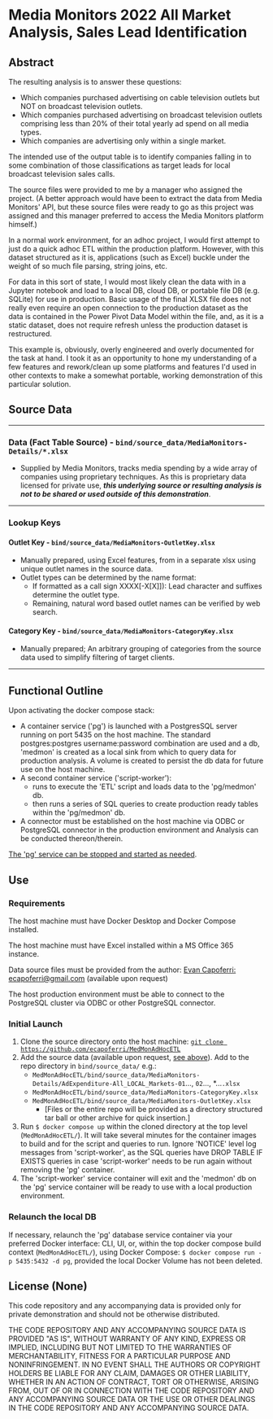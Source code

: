 # Media Monitors 2022 All Market Analysis, Sales Lead Identification

## Abstract

The resulting analysis is to answer these questions:

- Which companies purchased advertising on cable television outlets but NOT on
  broadcast television outlets.
- Which companies purchased advertising on broadcast television outlets
  comprising less than 20% of their total yearly ad spend on all media types.
- Which companies are advertising only within a single market.

The intended use of the output table is to identify companies falling in to some
combination of those classifications as target leads for local broadcast
television sales calls.

The source files were provided to me by a manager who assigned the project. (A
better approach would have been to extract the data from Media Monitors' API,
but these source files were ready to go as this project was assigned and this
manager preferred to access the Media Monitors platform himself.)

In a normal work environment, for an adhoc project, I would first attempt to
just do a quick adhoc ETL within the production platform. However, with this
dataset structured as it is, applications (such as Excel) buckle under the
weight of so much file parsing, string joins, etc.

For data in this sort of state, I would most likely clean the data with in a
Jupyter notebook and load to a local DB, cloud DB, or portable file DB (e.g.
SQLite) for use in production. Basic usage of the final XLSX file does not
really even require an open connection to the production dataset as the data is
contained in the Power Pivot Data Model within the file, and, as it is a static
dataset, does not require refresh unless the production dataset is restructured.

This example is, obviously, overly engineered and overly documented for the task
at hand. I took it as an opportunity to hone my understanding of a few features
and rework/clean up some platforms and features I'd used in other contexts to
make a somewhat portable, working demonstration of this particular solution.

## Source Data

---

### Data (Fact Table Source) - `bind/source_data/MediaMonitors-Details/*.xlsx`

- Supplied by Media Monitors, tracks media spending by a wide array of companies
  using proprietary techniques. As this is proprietary data licensed for private
  use, ***this underlying source or resulting analysis is not to be shared or
  used outside of this demonstration***.

---

### Lookup Keys

#### Outlet Key - `bind/source_data/MediaMonitors-OutletKey.xlsx`

- Manually prepared, using Excel features, from in a separate xlsx using unique
  outlet names in the source data.
- Outlet types can be determined by the name format:
  - If formatted as a call sign XXXX\[-X\[X\]\]): Lead character and suffixes
    determine the outlet type.
  - Remaining, natural word based outlet names can be verified by web search.

#### Category Key - `bind/source_data/MediaMonitors-CategoryKey.xlsx`

- Manually prepared; An arbitrary grouping of categories from the source data
  used to simplify filtering of target clients.

---

## Functional Outline

Upon activating the docker compose stack:

- A container service ('pg') is launched with a PostgresSQL server running on
  port 5435 on the host machine. The standard postgres:postgres
  username:password combination are used and a db, 'medmon' is created as a
  local sink from which to query data for production analysis. A volume is
  created to persist the db data for future use on the host machine.
- A second container service ('script-worker'):
  - runs to execute the 'ETL' script and loads data to the 'pg/medmon' db.
  - then runs a series of SQL queries to create production ready tables within
    the 'pg/medmon' db.
- A connector must be established on the host machine via ODBC or PostgreSQL
  connector in the production environment and Analysis can be conducted
  thereon/therein.

[The 'pg' service can be stopped and started as needed](#relaunch-the-local-db).

## Use

### Requirements

The host machine must have Docker Desktop and Docker Compose installed.

The host machine must have Excel installed within a MS Office 365 instance.

Data source files must be provided from the author: [Evan Capoferri:
ecapoferri@gmail.com]("mailto:Evan%20Capoferri<ecapoferri@gmail.com?subject=Portfolio%3A%20Media%20Monitors>")
(available upon request)

The host production environment must be able to connect to the PostgreSQL
cluster via ODBC or other PostgreSQL connector.

### Initial Launch

1. Clone the source directory onto the host machine: [`git clone
  https://github.com/ecapoferri/MedMonAdHocETL`](https://github.com/ecapoferri/MedMonAdHocETL)
1. Add the source data (available upon request, [see above](#requirements)). Add
  to the repo directory in `bind/source_data/` e.g.:
    - `MedMonAdHocETL/bind/source_data/MediaMonitors-Details/AdExpenditure-All_LOCAL_Markets-01`...,
      `02`..., *...`.xlsx`
    - `MedMonAdHocETL/bind/source_data/MediaMonitors-CategoryKey.xlsx`
    - `MedMonAdHocETL/bind/source_data/MediaMonitors-OutletKey.xlsx`
      - \[Files or the entire repo will be provided as a directory structured
        tar ball or other archive for quick insertion.\]
1. Run `$ docker compose up` within the cloned directory at the top level
  (`MedMonAdHocETL/`). It will take several minutes for the container images to
  build and for the script and queries to run. Ignore 'NOTICE' level log
  messages from 'script-worker', as the SQL queries have DROP TABLE IF EXISTS
  queries in case 'script-worker' needs to be run again without removing the
  'pg' container.
1. The 'script-worker' service container will exit and the 'medmon' db on the
  'pg' service container will be ready to use with a local production
  environment.

### Relaunch the local DB

If necessary, relaunch the 'pg' database service container via your preferred
Docker interface: CLI, UI, or, within the top docker compose build context
(`MedMonAdHocETL/`), using Docker Compose: `$ docker compose run -p 5435:5432 -d
pg`, provided the local Docker Volume has not been deleted.

## License (None)

This code repository and any accompanying data is provided only for private
demonstration and should not be otherwise distributed.

THE CODE REPOSITORY AND ANY ACCOMPANYING SOURCE DATA IS PROVIDED "AS IS",
WITHOUT WARRANTY OF ANY KIND, EXPRESS OR IMPLIED, INCLUDING BUT NOT LIMITED TO
THE WARRANTIES OF MERCHANTABILITY, FITNESS FOR A PARTICULAR PURPOSE AND
NONINFRINGEMENT. IN NO EVENT SHALL THE AUTHORS OR COPYRIGHT HOLDERS BE LIABLE
FOR ANY CLAIM, DAMAGES OR OTHER LIABILITY, WHETHER IN AN ACTION OF CONTRACT,
TORT OR OTHERWISE, ARISING FROM, OUT OF OR IN CONNECTION WITH THE CODE
REPOSITORY AND ANY ACCOMPANYING SOURCE DATA OR THE USE OR OTHER DEALINGS IN THE
CODE REPOSITORY AND ANY ACCOMPANYING SOURCE DATA.
